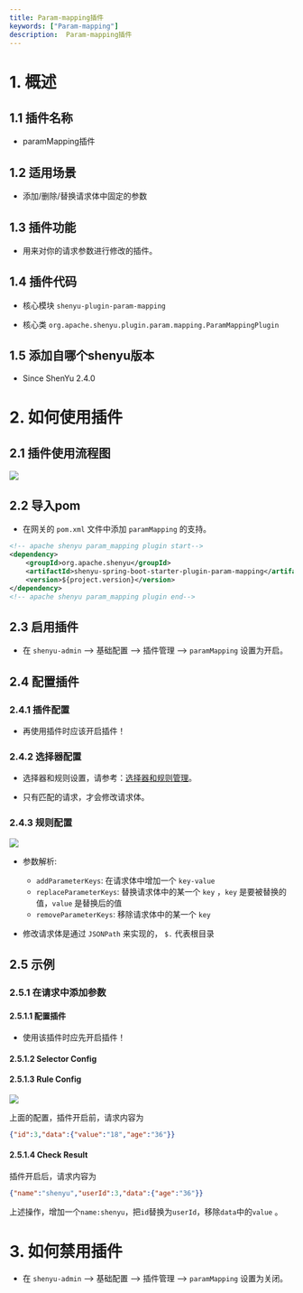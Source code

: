 ```yaml
---
title: Param-mapping插件
keywords: ["Param-mapping"]
description:  Param-mapping插件
---
```


# 1. 概述

## 1.1 插件名称

* paramMapping插件

## 1.2 适用场景

* 添加/删除/替换请求体中固定的参数

## 1.3 插件功能

* 用来对你的请求参数进行修改的插件。

## 1.4 插件代码

* 核心模块 `shenyu-plugin-param-mapping`

* 核心类 `org.apache.shenyu.plugin.param.mapping.ParamMappingPlugin`

## 1.5 添加自哪个shenyu版本

* Since ShenYu 2.4.0

# 2. 如何使用插件

## 2.1 插件使用流程图

![](/img/shenyu/plugin/plugin_use_zh.jpg)

## 2.2 导入pom

* 在网关的 `pom.xml` 文件中添加 `paramMapping` 的支持。

```xml
<!-- apache shenyu param_mapping plugin start-->
<dependency>
    <groupId>org.apache.shenyu</groupId>
    <artifactId>shenyu-spring-boot-starter-plugin-param-mapping</artifactId>
    <version>${project.version}</version>
</dependency>
<!-- apache shenyu param_mapping plugin end-->
```

## 2.3 启用插件

- 在 `shenyu-admin` --> 基础配置 --> 插件管理 --> `paramMapping` 设置为开启。

## 2.4 配置插件

### 2.4.1 插件配置

* 再使用插件时应该开启插件！

### 2.4.2 选择器配置

* 选择器和规则设置，请参考：[选择器和规则管理](../../user-guide/admin-usage/selector-and-rule)。

* 只有匹配的请求，才会修改请求体。

### 2.4.3 规则配置

![](/img/shenyu/plugin/param-mapping/param-mapping.png)
* 参数解析:
  * `addParameterKeys`: 在请求体中增加一个 `key-value`
  * `replaceParameterKeys`: 替换请求体中的某一个 `key` ，`key` 是要被替换的值，`value` 是替换后的值
  * `removeParameterKeys`: 移除请求体中的某一个 `key`

* 修改请求体是通过 `JSONPath` 来实现的， `$.` 代表根目录

## 2.5 示例

### 2.5.1 在请求中添加参数

#### 2.5.1.1 配置插件

* 使用该插件时应先开启插件！

#### 2.5.1.2 Selector Config

#### 2.5.1.3 Rule Config

![](/img/shenyu/plugin/param-mapping/param-mapping.png)

上面的配置，插件开启前，请求内容为

```json
{"id":3,"data":{"value":"18","age":"36"}}
```

#### 2.5.1.4 Check Result

插件开启后，请求内容为

```json
{"name":"shenyu","userId":3,"data":{"age":"36"}}
```

上述操作，增加一个`name:shenyu`，把`id`替换为`userId`，移除`data`中的`value` 。

# 3. 如何禁用插件

- 在 `shenyu-admin` --> 基础配置 --> 插件管理 --> `paramMapping` 设置为关闭。

